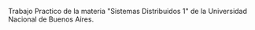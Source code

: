 Trabajo Practico de la materia "Sistemas Distribuidos 1" de la Universidad Nacional de Buenos Aires.
